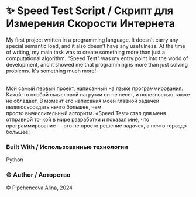 <h1> ✨ Speed Test Script / Скрипт для Измерения Скорости Интернета </h1>
My first project written in a programming language. It doesn’t carry any special semantic load, and it also doesn’t have any usefulness. At the time of writing, my main task was to create something more than just a computational algorithm. "Speed Test" was my entry point into the world of development, and it showed me that programming is more than just solving problems. It's something much more!

<br>Мой самый первый проект, написанный на языке программирования. Какой-то особой смысловой нагрузки он не несет, и полезностью также не обладает. В момент его написания моей главной задачей являлосьсоздать нечто большее, чем просто вычислительный алгоритм. «Speed Test» стал для меня отправной точкой в мире разработки и показал мне, что программирование — это не просто решение задачек, а нечто гораздо большее!

<h3> <b> Built With / Использованные технологии </b> </h3>
Python

<h3> <b> ©️ Author / Авторство </b> </h3>
© Pipchencova Alina, 2024
